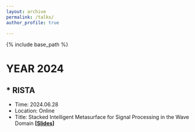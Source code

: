 ```yaml
---
layout: archive
permalink: /talks/
author_profile: true

---
```


{% include base_path %}
# YEAR 2024
## \* RISTA
* Time: 2024.06.28
* Location: Online
* Title: Stacked Intelligent Metasurface for Signal Processing in the Wave Domain **[[Slides](https://jiancheng-an.github.io/files/RISTA_Jiancheng_20240628_homepage.pdf)]**

